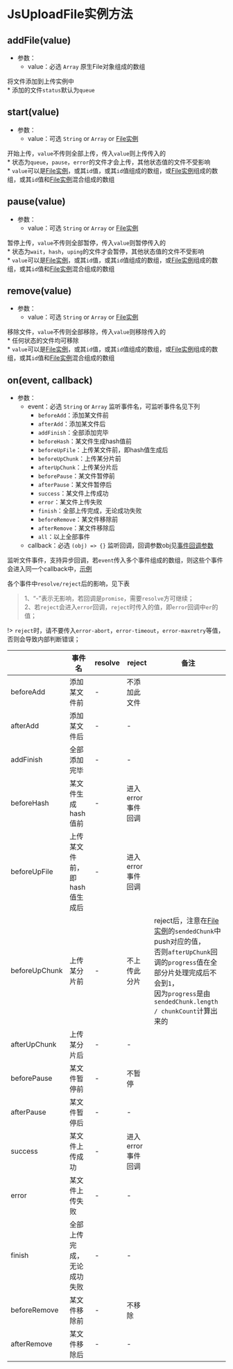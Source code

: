 # JsUploadFile实例方法

## addFile(value)

+ 参数：
  + value：必选 `Array` 原生File对象组成的数组

将文件添加到上传实例中<br>* 添加的文件`status`默认为`queue`

## start(value)

+ 参数：
  + value：可选 `String` or `Array` or [File实例](/v2/usage/file-attr.md)

开始上传，`value`不传则全部上传，传入`value`则上传传入的
<br>* 状态为`queue`，`pause`，`error`的文件才会上传，其他状态值的文件不受影响
<br>* `value`可以是[File实例](/v2/usage/file-attr.md)，或其`id`值，或其`id`值组成的数组，或[File实例](/v2/usage/file-attr.md)组成的数组，或其`id`值和[File实例](/v2/usage/file-attr.md)混合组成的数组

## pause(value)

+ 参数：
  + value：可选 `String` or `Array` or [File实例](/v2/usage/file-attr.md)

暂停上传，`value`不传则全部暂停，传入`value`则暂停传入的
<br>* 状态为`wait`，`hash`，`uping`的文件才会暂停，其他状态值的文件不受影响
<br>* `value`可以是[File实例](/v2/usage/file-attr.md)，或其`id`值，或其`id`值组成的数组，或[File实例](/v2/usage/file-attr.md)组成的数组，或其`id`值和[File实例](/v2/usage/file-attr.md)混合组成的数组

## remove(value)

+ 参数：
  + value：可选 `String` or `Array` or [File实例](/v2/usage/file-attr.md)

移除文件，`value`不传则全部移除，传入`value`则移除传入的
<br>* 任何状态的文件均可移除
<br>* `value`可以是[File实例](/v2/usage/file-attr.md)，或其`id`值，或其`id`值组成的数组，或[File实例](/v2/usage/file-attr.md)组成的数组，或其`id`值和[File实例](/v2/usage/file-attr.md)混合组成的数组

## on(event, callback)

+ 参数：
  + event：必选 `String` or `Array` 监听事件名，可监听事件名见下列
    + `beforeAdd`：添加某文件前
    + `afterAdd`：添加某文件后
    + `addFinish`：全部添加完毕
    + `beforeHash`：某文件生成hash值前
    + `beforeUpFile`：上传某文件前，即hash值生成后
    + `beforeUpChunk`：上传某分片前
    + `afterUpChunk`：上传某分片后
    + `beforePause`：某文件暂停前
    + `afterPause`：某文件暂停后
    + `success`：某文件上传成功
    + `error`：某文件上传失败
    + `finish`：全部上传完成，无论成功失败
    + `beforeRemove`：某文件移除前
    + `afterRemove`：某文件移除后
    + `all`：以上全部事件
  + callback：必选 `(obj) => {}` 监听回调，回调参数obj见[事件回调参数](/v2/usage/cb-params.md)

监听文件事件，支持异步回调，若`event`传入多个事件组成的数组，则这些个事件会进入同一个callback中，[示例](/v2/example/eg-onevent.md)<br>

各个事件中`resolve/reject`后的影响，见下表

> 1、“-”表示无影响，若回调是`promise`，需要`resolve`方可继续；<br>
> 2、若`reject`会进入`error`回调，`reject`时传入的值，即`error`回调中`er`的值；<br>

!> `reject`时，请不要传入`error-abort`，`error-timeout`，`error-maxretry`等值，否则会导致内部判断错误；<br>

| | 事件名 | resolve | reject | 备注 |
| --- | --- | --- | --- | --- |
| beforeAdd | 添加某文件前 | - | 不添加此文件 | |
| afterAdd | 添加某文件后 | - | - | |
| addFinish | 全部添加完毕 | - | - | |
| beforeHash | 某文件生成hash值前 | - | 进入error事件回调 | |
| beforeUpFile | 上传某文件前，即hash值生成后 | - | 进入error事件回调 | |
| beforeUpChunk | 上传某分片前 | - | 不上传此分片 | reject后，注意在[File实例](/v2/usage/file-attr.md)的`sendedChunk`中push对应的值，<br>否则`afterUpChunk`回调的`progress`值在全部分片处理完成后不会到`1`，<br>因为`progress`是由`sendedChunk.length / chunkCount`计算出来的 |
| afterUpChunk | 上传某分片后 | - | - | |
| beforePause | 某文件暂停前 | - | 不暂停 | |
| afterPause | 某文件暂停后 | - | - | |
| success | 某文件上传成功 | - | 进入error事件回调 | |
| error | 某文件上传失败 | - | - | |
| finish | 全部上传完成，无论成功失败 | - | - | |
| beforeRemove | 某文件移除前 | - | 不移除 | |
| afterRemove | 某文件移除后 | - | - | |